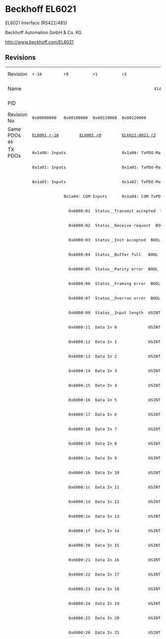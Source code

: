 # Beckhoff EL6021

EL6021 Interface (RS422/485)

Beckhoff Automation GmbH & Co. KG

http://www.beckhoff.com/EL6021

## Revisions
<table>
<tr >
<td>Revision</td>
<td><pre>r-16</pre></td>
<td><pre>r0</pre></td>
<td><pre>r1</pre></td>
<td><pre>r2</pre></td>
<td><pre>r3</pre></td>
<td><pre>r4</pre></td>
<td><pre>r5</pre></td>
<td><pre>r6</pre></td>
</tr>
<tr >
<td>Name</td>
<td colspan=8 align="center"><pre>EL6021 Interface (RS422/485)</pre></td>
</tr>
<tr >
<td>PID</td>
<td colspan=8 align="center"><pre>0x17853052</pre></td>
</tr>
<tr >
<td>Revision No</td>
<td><pre>0x00000000</pre></td>
<td><pre>0x00100000</pre></td>
<td><pre>0x00110000</pre></td>
<td><pre>0x00120000</pre></td>
<td><pre>0x00130000</pre></td>
<td><pre>0x00140000</pre></td>
<td><pre>0x00150000</pre></td>
<td><pre>0x00160000</pre></td>
</tr>
<tr >
<td>Same PDOs as</td>
<td><pre><a href="EL6001">EL6001 r-16</a></pre></td>
<td colspan=2 align="center"><pre><a href="EL6001">EL6001 r0</a></pre></td>
<td><pre><a href="EL6021-0021">EL6021-0021 r2</a></pre></td>
<td><pre><a href="EL6021-0021">EL6021-0021 r3</a></pre></td>
<td><pre><a href="EL6021-0021">EL6021-0021 r4</a></pre></td>
<td colspan=2 align="center"><pre><a href="EL6021-0021">EL6021-0021 r5</a><br/><a href="EL6021-0021">EL6021-0021 r6</a></pre></td>
</tr>
<tr class="txpdo pdosection">
<td rowspan=200 valign=top>TX PDOs</td>
<td colspan=3 align="left"><pre>0x1a00: Inputs</pre></td>
<td colspan=5 align="left"><pre>0x1a00: TxPDO-Map Inputs</pre></td>
<td></td>
</tr>
<tr class="txpdo pdosection">
<td colspan=3 align="left"><pre>0x1a01: Inputs</pre></td>
<td colspan=5 align="left"><pre>0x1a01: TxPDO-Map Inputs</pre></td>
</tr>
<tr class="txpdo pdosection">
<td colspan=3 align="left"><pre>0x1a02: Inputs</pre></td>
<td colspan=5 align="left"><pre>0x1a02: TxPDO-Map Inputs</pre></td>
</tr>
<tr class="txpdo pdosection">
<td></td>
<td colspan=2 align="left"><pre>0x1a04: COM Inputs</pre></td>
<td colspan=5 align="left"><pre>0x1a04: COM TxPDO-Map Inputs</pre></td>
</tr>
<tr class="txpdo">
<td></td>
<td colspan=7 align="left"><pre>  0x6000:01  Status__Transmit accepted  BOOL</pre></td>
</tr>
<tr class="txpdo">
<td></td>
<td colspan=7 align="left"><pre>  0x6000:02  Status__Receive request  BOOL</pre></td>
</tr>
<tr class="txpdo">
<td></td>
<td colspan=7 align="left"><pre>  0x6000:03  Status__Init accepted  BOOL</pre></td>
</tr>
<tr class="txpdo">
<td></td>
<td colspan=7 align="left"><pre>  0x6000:04  Status__Buffer full   BOOL</pre></td>
</tr>
<tr class="txpdo">
<td></td>
<td colspan=7 align="left"><pre>  0x6000:05  Status__Parity error  BOOL</pre></td>
</tr>
<tr class="txpdo">
<td></td>
<td colspan=7 align="left"><pre>  0x6000:06  Status__Framing error  BOOL</pre></td>
</tr>
<tr class="txpdo">
<td></td>
<td colspan=7 align="left"><pre>  0x6000:07  Status__Overrun error  BOOL</pre></td>
</tr>
<tr class="txpdo">
<td></td>
<td colspan=7 align="left"><pre>  0x6000:09  Status__Input length  USINT</pre></td>
</tr>
<tr class="txpdo">
<td></td>
<td colspan=7 align="left"><pre>  0x6000:11  Data In 0             USINT</pre></td>
</tr>
<tr class="txpdo">
<td></td>
<td colspan=7 align="left"><pre>  0x6000:12  Data In 1             USINT</pre></td>
</tr>
<tr class="txpdo">
<td></td>
<td colspan=7 align="left"><pre>  0x6000:13  Data In 2             USINT</pre></td>
</tr>
<tr class="txpdo">
<td></td>
<td colspan=7 align="left"><pre>  0x6000:14  Data In 3             USINT</pre></td>
</tr>
<tr class="txpdo">
<td></td>
<td colspan=7 align="left"><pre>  0x6000:15  Data In 4             USINT</pre></td>
</tr>
<tr class="txpdo">
<td></td>
<td colspan=7 align="left"><pre>  0x6000:16  Data In 5             USINT</pre></td>
</tr>
<tr class="txpdo">
<td></td>
<td colspan=7 align="left"><pre>  0x6000:17  Data In 6             USINT</pre></td>
</tr>
<tr class="txpdo">
<td></td>
<td colspan=7 align="left"><pre>  0x6000:18  Data In 7             USINT</pre></td>
</tr>
<tr class="txpdo">
<td></td>
<td colspan=7 align="left"><pre>  0x6000:19  Data In 8             USINT</pre></td>
</tr>
<tr class="txpdo">
<td></td>
<td colspan=7 align="left"><pre>  0x6000:1a  Data In 9             USINT</pre></td>
</tr>
<tr class="txpdo">
<td></td>
<td colspan=7 align="left"><pre>  0x6000:1b  Data In 10            USINT</pre></td>
</tr>
<tr class="txpdo">
<td></td>
<td colspan=7 align="left"><pre>  0x6000:1c  Data In 11            USINT</pre></td>
</tr>
<tr class="txpdo">
<td></td>
<td colspan=7 align="left"><pre>  0x6000:1d  Data In 12            USINT</pre></td>
</tr>
<tr class="txpdo">
<td></td>
<td colspan=7 align="left"><pre>  0x6000:1e  Data In 13            USINT</pre></td>
</tr>
<tr class="txpdo">
<td></td>
<td colspan=7 align="left"><pre>  0x6000:1f  Data In 14            USINT</pre></td>
</tr>
<tr class="txpdo">
<td></td>
<td colspan=7 align="left"><pre>  0x6000:20  Data In 15            USINT</pre></td>
</tr>
<tr class="txpdo">
<td></td>
<td colspan=7 align="left"><pre>  0x6000:21  Data In 16            USINT</pre></td>
</tr>
<tr class="txpdo">
<td></td>
<td colspan=7 align="left"><pre>  0x6000:22  Data In 17            USINT</pre></td>
</tr>
<tr class="txpdo">
<td></td>
<td colspan=7 align="left"><pre>  0x6000:23  Data In 18            USINT</pre></td>
</tr>
<tr class="txpdo">
<td></td>
<td colspan=7 align="left"><pre>  0x6000:24  Data In 19            USINT</pre></td>
</tr>
<tr class="txpdo">
<td></td>
<td colspan=7 align="left"><pre>  0x6000:25  Data In 20            USINT</pre></td>
</tr>
<tr class="txpdo">
<td></td>
<td colspan=7 align="left"><pre>  0x6000:26  Data In 21            USINT</pre></td>
</tr>
<tr class="txpdo pdosection">
<td colspan=4 align="left"></td>
<td colspan=4 align="left"><pre>0x1a05: COM ext. inputs</pre></td>
</tr>
<tr class="txpdo">
<td colspan=4 align="left"></td>
<td colspan=4 align="left"><pre>  0x6001:01  Status__Transmit accepted  BOOL</pre></td>
</tr>
<tr class="txpdo">
<td colspan=4 align="left"></td>
<td colspan=4 align="left"><pre>  0x6001:02  Status__Receive request  BOOL</pre></td>
</tr>
<tr class="txpdo">
<td colspan=4 align="left"></td>
<td colspan=4 align="left"><pre>  0x6001:03  Status__Init accepted  BOOL</pre></td>
</tr>
<tr class="txpdo">
<td colspan=4 align="left"></td>
<td colspan=4 align="left"><pre>  0x6001:04  Status__Buffer full   BOOL</pre></td>
</tr>
<tr class="txpdo">
<td colspan=4 align="left"></td>
<td colspan=4 align="left"><pre>  0x6001:05  Status__Parity error  BOOL</pre></td>
</tr>
<tr class="txpdo">
<td colspan=4 align="left"></td>
<td colspan=4 align="left"><pre>  0x6001:06  Status__Framing error  BOOL</pre></td>
</tr>
<tr class="txpdo">
<td colspan=4 align="left"></td>
<td colspan=4 align="left"><pre>  0x6001:07  Status__Overrun error  BOOL</pre></td>
</tr>
<tr class="txpdo">
<td colspan=4 align="left"></td>
<td colspan=4 align="left"><pre>  0x6001:09  Status__Input length  USINT</pre></td>
</tr>
<tr class="txpdo">
<td colspan=4 align="left"></td>
<td colspan=4 align="left"><pre>  0x6001:11  Data In 0             UINT</pre></td>
</tr>
<tr class="txpdo">
<td colspan=4 align="left"></td>
<td colspan=4 align="left"><pre>  0x6001:12  Data In 1             UINT</pre></td>
</tr>
<tr class="txpdo">
<td colspan=4 align="left"></td>
<td colspan=4 align="left"><pre>  0x6001:13  Data In 2             UINT</pre></td>
</tr>
<tr class="txpdo">
<td colspan=4 align="left"></td>
<td colspan=4 align="left"><pre>  0x6001:14  Data In 3             UINT</pre></td>
</tr>
<tr class="txpdo">
<td colspan=4 align="left"></td>
<td colspan=4 align="left"><pre>  0x6001:15  Data In 4             UINT</pre></td>
</tr>
<tr class="txpdo">
<td colspan=4 align="left"></td>
<td colspan=4 align="left"><pre>  0x6001:16  Data In 5             UINT</pre></td>
</tr>
<tr class="txpdo">
<td colspan=4 align="left"></td>
<td colspan=4 align="left"><pre>  0x6001:17  Data In 6             UINT</pre></td>
</tr>
<tr class="txpdo">
<td colspan=4 align="left"></td>
<td colspan=4 align="left"><pre>  0x6001:18  Data In 7             UINT</pre></td>
</tr>
<tr class="txpdo">
<td colspan=4 align="left"></td>
<td colspan=4 align="left"><pre>  0x6001:19  Data In 8             UINT</pre></td>
</tr>
<tr class="txpdo">
<td colspan=4 align="left"></td>
<td colspan=4 align="left"><pre>  0x6001:1a  Data In 9             UINT</pre></td>
</tr>
<tr class="txpdo">
<td colspan=4 align="left"></td>
<td colspan=4 align="left"><pre>  0x6001:1b  Data In 10            UINT</pre></td>
</tr>
<tr class="txpdo">
<td colspan=4 align="left"></td>
<td colspan=4 align="left"><pre>  0x6001:1c  Data In 11            UINT</pre></td>
</tr>
<tr class="txpdo">
<td colspan=4 align="left"></td>
<td colspan=4 align="left"><pre>  0x6001:1d  Data In 12            UINT</pre></td>
</tr>
<tr class="txpdo">
<td colspan=4 align="left"></td>
<td colspan=4 align="left"><pre>  0x6001:1e  Data In 13            UINT</pre></td>
</tr>
<tr class="txpdo">
<td colspan=4 align="left"></td>
<td colspan=4 align="left"><pre>  0x6001:1f  Data In 14            UINT</pre></td>
</tr>
<tr class="txpdo">
<td colspan=4 align="left"></td>
<td colspan=4 align="left"><pre>  0x6001:20  Data In 15            UINT</pre></td>
</tr>
<tr class="txpdo">
<td colspan=4 align="left"></td>
<td colspan=4 align="left"><pre>  0x6001:21  Data In 16            UINT</pre></td>
</tr>
<tr class="txpdo">
<td colspan=4 align="left"></td>
<td colspan=4 align="left"><pre>  0x6001:22  Data In 17            UINT</pre></td>
</tr>
<tr class="txpdo">
<td colspan=4 align="left"></td>
<td colspan=4 align="left"><pre>  0x6001:23  Data In 18            UINT</pre></td>
</tr>
<tr class="txpdo">
<td colspan=4 align="left"></td>
<td colspan=4 align="left"><pre>  0x6001:24  Data In 19            UINT</pre></td>
</tr>
<tr class="txpdo">
<td colspan=4 align="left"></td>
<td colspan=4 align="left"><pre>  0x6001:25  Data In 20            UINT</pre></td>
</tr>
<tr class="txpdo">
<td colspan=4 align="left"></td>
<td colspan=4 align="left"><pre>  0x6001:26  Data In 21            UINT</pre></td>
</tr>
<tr class="txpdo">
<td colspan=4 align="left"></td>
<td colspan=4 align="left"><pre>  0x6001:27  Data In 22            UINT</pre></td>
</tr>
<tr class="txpdo">
<td colspan=4 align="left"></td>
<td colspan=4 align="left"><pre>  0x6001:28  Data In 23            UINT</pre></td>
</tr>
<tr class="txpdo">
<td colspan=4 align="left"></td>
<td colspan=4 align="left"><pre>  0x6001:29  Data In 24            UINT</pre></td>
</tr>
<tr class="txpdo">
<td colspan=4 align="left"></td>
<td colspan=4 align="left"><pre>  0x6001:2a  Data In 25            UINT</pre></td>
</tr>
<tr class="txpdo">
<td colspan=4 align="left"></td>
<td colspan=4 align="left"><pre>  0x6001:2b  Data In 26            UINT</pre></td>
</tr>
<tr class="txpdo">
<td colspan=4 align="left"></td>
<td colspan=4 align="left"><pre>  0x6001:2c  Data In 27            UINT</pre></td>
</tr>
<tr class="txpdo">
<td colspan=4 align="left"></td>
<td colspan=4 align="left"><pre>  0x6001:2d  Data In 28            UINT</pre></td>
</tr>
<tr class="txpdo">
<td colspan=4 align="left"></td>
<td colspan=4 align="left"><pre>  0x6001:2e  Data In 29            UINT</pre></td>
</tr>
<tr class="txpdo">
<td colspan=4 align="left"></td>
<td colspan=4 align="left"><pre>  0x6001:2f  Data In 30            UINT</pre></td>
</tr>
<tr class="txpdo">
<td colspan=4 align="left"></td>
<td colspan=4 align="left"><pre>  0x6001:30  Data In 31            UINT</pre></td>
</tr>
<tr class="txpdo">
<td colspan=4 align="left"></td>
<td colspan=4 align="left"><pre>  0x6001:31  Data In 32            UINT</pre></td>
</tr>
<tr class="txpdo">
<td colspan=4 align="left"></td>
<td colspan=4 align="left"><pre>  0x6001:32  Data In 33            UINT</pre></td>
</tr>
<tr class="txpdo">
<td colspan=4 align="left"></td>
<td colspan=4 align="left"><pre>  0x6001:33  Data In 34            UINT</pre></td>
</tr>
<tr class="txpdo">
<td colspan=4 align="left"></td>
<td colspan=4 align="left"><pre>  0x6001:34  Data In 35            UINT</pre></td>
</tr>
<tr class="txpdo">
<td colspan=4 align="left"></td>
<td colspan=4 align="left"><pre>  0x6001:35  Data In 36            UINT</pre></td>
</tr>
<tr class="txpdo">
<td colspan=4 align="left"></td>
<td colspan=4 align="left"><pre>  0x6001:36  Data In 37            UINT</pre></td>
</tr>
<tr class="txpdo">
<td colspan=4 align="left"></td>
<td colspan=4 align="left"><pre>  0x6001:37  Data In 38            UINT</pre></td>
</tr>
<tr class="txpdo">
<td colspan=4 align="left"></td>
<td colspan=4 align="left"><pre>  0x6001:38  Data In 39            UINT</pre></td>
</tr>
<tr class="txpdo">
<td colspan=4 align="left"></td>
<td colspan=4 align="left"><pre>  0x6001:39  Data In 40            UINT</pre></td>
</tr>
<tr class="txpdo">
<td colspan=4 align="left"></td>
<td colspan=4 align="left"><pre>  0x6001:3a  Data In 41            UINT</pre></td>
</tr>
<tr class="txpdo">
<td colspan=4 align="left"></td>
<td colspan=4 align="left"><pre>  0x6001:3b  Data In 42            UINT</pre></td>
</tr>
<tr class="txpdo">
<td colspan=4 align="left"></td>
<td colspan=4 align="left"><pre>  0x6001:3c  Data In 43            UINT</pre></td>
</tr>
<tr class="txpdo">
<td colspan=4 align="left"></td>
<td colspan=4 align="left"><pre>  0x6001:3d  Data In 44            UINT</pre></td>
</tr>
<tr class="txpdo">
<td colspan=4 align="left"></td>
<td colspan=4 align="left"><pre>  0x6001:3e  Data In 45            UINT</pre></td>
</tr>
<tr class="txpdo">
<td colspan=4 align="left"></td>
<td colspan=4 align="left"><pre>  0x6001:3f  Data In 46            UINT</pre></td>
</tr>
<tr class="txpdo">
<td colspan=4 align="left"></td>
<td colspan=4 align="left"><pre>  0x6001:40  Data In 47            UINT</pre></td>
</tr>
<tr class="txpdo">
<td colspan=4 align="left"></td>
<td colspan=4 align="left"><pre>  0x6001:41  Data In 48            UINT</pre></td>
</tr>
<tr class="txpdo">
<td colspan=4 align="left"></td>
<td colspan=4 align="left"><pre>  0x6001:42  Data In 49            UINT</pre></td>
</tr>
<tr class="txpdo pdosection">
<td colspan=6 align="left"></td>
<td colspan=2 align="left"><pre>0x1a06: COM TxPDO-Map Input 98 Byte</pre></td>
</tr>
<tr class="txpdo">
<td colspan=6 align="left"></td>
<td colspan=2 align="left"><pre>  0x6000:01  Status__Transmit accepted  BOOL</pre></td>
</tr>
<tr class="txpdo">
<td colspan=6 align="left"></td>
<td colspan=2 align="left"><pre>  0x6000:02  Status__Receive request  BOOL</pre></td>
</tr>
<tr class="txpdo">
<td colspan=6 align="left"></td>
<td colspan=2 align="left"><pre>  0x6000:03  Status__Init accepted  BOOL</pre></td>
</tr>
<tr class="txpdo">
<td colspan=6 align="left"></td>
<td colspan=2 align="left"><pre>  0x6000:04  Status__Buffer full   BOOL</pre></td>
</tr>
<tr class="txpdo">
<td colspan=6 align="left"></td>
<td colspan=2 align="left"><pre>  0x6000:05  Status__Parity error  BOOL</pre></td>
</tr>
<tr class="txpdo">
<td colspan=6 align="left"></td>
<td colspan=2 align="left"><pre>  0x6000:06  Status__Framing error  BOOL</pre></td>
</tr>
<tr class="txpdo">
<td colspan=6 align="left"></td>
<td colspan=2 align="left"><pre>  0x6000:07  Status__Overrun error  BOOL</pre></td>
</tr>
<tr class="txpdo">
<td colspan=6 align="left"></td>
<td colspan=2 align="left"><pre>  0x6000:09  Status__Input length  USINT</pre></td>
</tr>
<tr class="txpdo">
<td colspan=6 align="left"></td>
<td colspan=2 align="left"><pre>  0x6000:11  Data In 0             USINT</pre></td>
</tr>
<tr class="txpdo">
<td colspan=6 align="left"></td>
<td colspan=2 align="left"><pre>  0x6000:12  Data In 1             USINT</pre></td>
</tr>
<tr class="txpdo">
<td colspan=6 align="left"></td>
<td colspan=2 align="left"><pre>  0x6000:13  Data In 2             USINT</pre></td>
</tr>
<tr class="txpdo">
<td colspan=6 align="left"></td>
<td colspan=2 align="left"><pre>  0x6000:14  Data In 3             USINT</pre></td>
</tr>
<tr class="txpdo">
<td colspan=6 align="left"></td>
<td colspan=2 align="left"><pre>  0x6000:15  Data In 4             USINT</pre></td>
</tr>
<tr class="txpdo">
<td colspan=6 align="left"></td>
<td colspan=2 align="left"><pre>  0x6000:16  Data In 5             USINT</pre></td>
</tr>
<tr class="txpdo">
<td colspan=6 align="left"></td>
<td colspan=2 align="left"><pre>  0x6000:17  Data In 6             USINT</pre></td>
</tr>
<tr class="txpdo">
<td colspan=6 align="left"></td>
<td colspan=2 align="left"><pre>  0x6000:18  Data In 7             USINT</pre></td>
</tr>
<tr class="txpdo">
<td colspan=6 align="left"></td>
<td colspan=2 align="left"><pre>  0x6000:19  Data In 8             USINT</pre></td>
</tr>
<tr class="txpdo">
<td colspan=6 align="left"></td>
<td colspan=2 align="left"><pre>  0x6000:1a  Data In 9             USINT</pre></td>
</tr>
<tr class="txpdo">
<td colspan=6 align="left"></td>
<td colspan=2 align="left"><pre>  0x6000:1b  Data In 10            USINT</pre></td>
</tr>
<tr class="txpdo">
<td colspan=6 align="left"></td>
<td colspan=2 align="left"><pre>  0x6000:1c  Data In 11            USINT</pre></td>
</tr>
<tr class="txpdo">
<td colspan=6 align="left"></td>
<td colspan=2 align="left"><pre>  0x6000:1d  Data In 12            USINT</pre></td>
</tr>
<tr class="txpdo">
<td colspan=6 align="left"></td>
<td colspan=2 align="left"><pre>  0x6000:1e  Data In 13            USINT</pre></td>
</tr>
<tr class="txpdo">
<td colspan=6 align="left"></td>
<td colspan=2 align="left"><pre>  0x6000:1f  Data In 14            USINT</pre></td>
</tr>
<tr class="txpdo">
<td colspan=6 align="left"></td>
<td colspan=2 align="left"><pre>  0x6000:20  Data In 15            USINT</pre></td>
</tr>
<tr class="txpdo">
<td colspan=6 align="left"></td>
<td colspan=2 align="left"><pre>  0x6000:21  Data In 16            USINT</pre></td>
</tr>
<tr class="txpdo">
<td colspan=6 align="left"></td>
<td colspan=2 align="left"><pre>  0x6000:22  Data In 17            USINT</pre></td>
</tr>
<tr class="txpdo">
<td colspan=6 align="left"></td>
<td colspan=2 align="left"><pre>  0x6000:23  Data In 18            USINT</pre></td>
</tr>
<tr class="txpdo">
<td colspan=6 align="left"></td>
<td colspan=2 align="left"><pre>  0x6000:24  Data In 19            USINT</pre></td>
</tr>
<tr class="txpdo">
<td colspan=6 align="left"></td>
<td colspan=2 align="left"><pre>  0x6000:25  Data In 20            USINT</pre></td>
</tr>
<tr class="txpdo">
<td colspan=6 align="left"></td>
<td colspan=2 align="left"><pre>  0x6000:26  Data In 21            USINT</pre></td>
</tr>
<tr class="txpdo">
<td colspan=6 align="left"></td>
<td colspan=2 align="left"><pre>  0x6000:27  Data In 22            USINT</pre></td>
</tr>
<tr class="txpdo">
<td colspan=6 align="left"></td>
<td colspan=2 align="left"><pre>  0x6000:28  Data In 23            USINT</pre></td>
</tr>
<tr class="txpdo">
<td colspan=6 align="left"></td>
<td colspan=2 align="left"><pre>  0x6000:29  Data In 24            USINT</pre></td>
</tr>
<tr class="txpdo">
<td colspan=6 align="left"></td>
<td colspan=2 align="left"><pre>  0x6000:2a  Data In 25            USINT</pre></td>
</tr>
<tr class="txpdo">
<td colspan=6 align="left"></td>
<td colspan=2 align="left"><pre>  0x6000:2b  Data In 26            USINT</pre></td>
</tr>
<tr class="txpdo">
<td colspan=6 align="left"></td>
<td colspan=2 align="left"><pre>  0x6000:2c  Data In 27            USINT</pre></td>
</tr>
<tr class="txpdo">
<td colspan=6 align="left"></td>
<td colspan=2 align="left"><pre>  0x6000:2d  Data In 28            USINT</pre></td>
</tr>
<tr class="txpdo">
<td colspan=6 align="left"></td>
<td colspan=2 align="left"><pre>  0x6000:2e  Data In 29            USINT</pre></td>
</tr>
<tr class="txpdo">
<td colspan=6 align="left"></td>
<td colspan=2 align="left"><pre>  0x6000:2f  Data In 30            USINT</pre></td>
</tr>
<tr class="txpdo">
<td colspan=6 align="left"></td>
<td colspan=2 align="left"><pre>  0x6000:30  Data In 31            USINT</pre></td>
</tr>
<tr class="txpdo">
<td colspan=6 align="left"></td>
<td colspan=2 align="left"><pre>  0x6000:31  Data In 32            USINT</pre></td>
</tr>
<tr class="txpdo">
<td colspan=6 align="left"></td>
<td colspan=2 align="left"><pre>  0x6000:32  Data In 33            USINT</pre></td>
</tr>
<tr class="txpdo">
<td colspan=6 align="left"></td>
<td colspan=2 align="left"><pre>  0x6000:33  Data In 34            USINT</pre></td>
</tr>
<tr class="txpdo">
<td colspan=6 align="left"></td>
<td colspan=2 align="left"><pre>  0x6000:34  Data In 35            USINT</pre></td>
</tr>
<tr class="txpdo">
<td colspan=6 align="left"></td>
<td colspan=2 align="left"><pre>  0x6000:35  Data In 36            USINT</pre></td>
</tr>
<tr class="txpdo">
<td colspan=6 align="left"></td>
<td colspan=2 align="left"><pre>  0x6000:36  Data In 37            USINT</pre></td>
</tr>
<tr class="txpdo">
<td colspan=6 align="left"></td>
<td colspan=2 align="left"><pre>  0x6000:37  Data In 38            USINT</pre></td>
</tr>
<tr class="txpdo">
<td colspan=6 align="left"></td>
<td colspan=2 align="left"><pre>  0x6000:38  Data In 39            USINT</pre></td>
</tr>
<tr class="txpdo">
<td colspan=6 align="left"></td>
<td colspan=2 align="left"><pre>  0x6000:39  Data In 40            USINT</pre></td>
</tr>
<tr class="txpdo">
<td colspan=6 align="left"></td>
<td colspan=2 align="left"><pre>  0x6000:3a  Data In 41            USINT</pre></td>
</tr>
<tr class="txpdo">
<td colspan=6 align="left"></td>
<td colspan=2 align="left"><pre>  0x6000:3b  Data In 42            USINT</pre></td>
</tr>
<tr class="txpdo">
<td colspan=6 align="left"></td>
<td colspan=2 align="left"><pre>  0x6000:3c  Data In 43            USINT</pre></td>
</tr>
<tr class="txpdo">
<td colspan=6 align="left"></td>
<td colspan=2 align="left"><pre>  0x6000:3d  Data In 44            USINT</pre></td>
</tr>
<tr class="txpdo">
<td colspan=6 align="left"></td>
<td colspan=2 align="left"><pre>  0x6000:3e  Data In 45            USINT</pre></td>
</tr>
<tr class="txpdo">
<td colspan=6 align="left"></td>
<td colspan=2 align="left"><pre>  0x6000:3f  Data In 46            USINT</pre></td>
</tr>
<tr class="txpdo">
<td colspan=6 align="left"></td>
<td colspan=2 align="left"><pre>  0x6000:40  Data In 47            USINT</pre></td>
</tr>
<tr class="txpdo">
<td colspan=6 align="left"></td>
<td colspan=2 align="left"><pre>  0x6000:41  Data In 48            USINT</pre></td>
</tr>
<tr class="txpdo">
<td colspan=6 align="left"></td>
<td colspan=2 align="left"><pre>  0x6000:42  Data In 49            USINT</pre></td>
</tr>
<tr class="txpdo">
<td colspan=6 align="left"></td>
<td colspan=2 align="left"><pre>  0x6000:43  Data In 50            USINT</pre></td>
</tr>
<tr class="txpdo">
<td colspan=6 align="left"></td>
<td colspan=2 align="left"><pre>  0x6000:44  Data In 51            USINT</pre></td>
</tr>
<tr class="txpdo">
<td colspan=6 align="left"></td>
<td colspan=2 align="left"><pre>  0x6000:45  Data In 52            USINT</pre></td>
</tr>
<tr class="txpdo">
<td colspan=6 align="left"></td>
<td colspan=2 align="left"><pre>  0x6000:46  Data In 53            USINT</pre></td>
</tr>
<tr class="txpdo">
<td colspan=6 align="left"></td>
<td colspan=2 align="left"><pre>  0x6000:47  Data In 54            USINT</pre></td>
</tr>
<tr class="txpdo">
<td colspan=6 align="left"></td>
<td colspan=2 align="left"><pre>  0x6000:48  Data In 55            USINT</pre></td>
</tr>
<tr class="txpdo">
<td colspan=6 align="left"></td>
<td colspan=2 align="left"><pre>  0x6000:49  Data In 56            USINT</pre></td>
</tr>
<tr class="txpdo">
<td colspan=6 align="left"></td>
<td colspan=2 align="left"><pre>  0x6000:4a  Data In 57            USINT</pre></td>
</tr>
<tr class="txpdo">
<td colspan=6 align="left"></td>
<td colspan=2 align="left"><pre>  0x6000:4b  Data In 58            USINT</pre></td>
</tr>
<tr class="txpdo">
<td colspan=6 align="left"></td>
<td colspan=2 align="left"><pre>  0x6000:4c  Data In 59            USINT</pre></td>
</tr>
<tr class="txpdo">
<td colspan=6 align="left"></td>
<td colspan=2 align="left"><pre>  0x6000:4d  Data In 60            USINT</pre></td>
</tr>
<tr class="txpdo">
<td colspan=6 align="left"></td>
<td colspan=2 align="left"><pre>  0x6000:4e  Data In 61            USINT</pre></td>
</tr>
<tr class="txpdo">
<td colspan=6 align="left"></td>
<td colspan=2 align="left"><pre>  0x6000:4f  Data In 62            USINT</pre></td>
</tr>
<tr class="txpdo">
<td colspan=6 align="left"></td>
<td colspan=2 align="left"><pre>  0x6000:50  Data In 63            USINT</pre></td>
</tr>
<tr class="txpdo">
<td colspan=6 align="left"></td>
<td colspan=2 align="left"><pre>  0x6000:51  Data In 64            USINT</pre></td>
</tr>
<tr class="txpdo">
<td colspan=6 align="left"></td>
<td colspan=2 align="left"><pre>  0x6000:52  Data In 65            USINT</pre></td>
</tr>
<tr class="txpdo">
<td colspan=6 align="left"></td>
<td colspan=2 align="left"><pre>  0x6000:53  Data In 66            USINT</pre></td>
</tr>
<tr class="txpdo">
<td colspan=6 align="left"></td>
<td colspan=2 align="left"><pre>  0x6000:54  Data In 67            USINT</pre></td>
</tr>
<tr class="txpdo">
<td colspan=6 align="left"></td>
<td colspan=2 align="left"><pre>  0x6000:55  Data In 68            USINT</pre></td>
</tr>
<tr class="txpdo">
<td colspan=6 align="left"></td>
<td colspan=2 align="left"><pre>  0x6000:56  Data In 69            USINT</pre></td>
</tr>
<tr class="txpdo">
<td colspan=6 align="left"></td>
<td colspan=2 align="left"><pre>  0x6000:57  Data In 70            USINT</pre></td>
</tr>
<tr class="txpdo">
<td colspan=6 align="left"></td>
<td colspan=2 align="left"><pre>  0x6000:58  Data In 71            USINT</pre></td>
</tr>
<tr class="txpdo">
<td colspan=6 align="left"></td>
<td colspan=2 align="left"><pre>  0x6000:59  Data In 72            USINT</pre></td>
</tr>
<tr class="txpdo">
<td colspan=6 align="left"></td>
<td colspan=2 align="left"><pre>  0x6000:5a  Data In 73            USINT</pre></td>
</tr>
<tr class="txpdo">
<td colspan=6 align="left"></td>
<td colspan=2 align="left"><pre>  0x6000:5b  Data In 74            USINT</pre></td>
</tr>
<tr class="txpdo">
<td colspan=6 align="left"></td>
<td colspan=2 align="left"><pre>  0x6000:5c  Data In 75            USINT</pre></td>
</tr>
<tr class="txpdo">
<td colspan=6 align="left"></td>
<td colspan=2 align="left"><pre>  0x6000:5d  Data In 76            USINT</pre></td>
</tr>
<tr class="txpdo">
<td colspan=6 align="left"></td>
<td colspan=2 align="left"><pre>  0x6000:5e  Data In 77            USINT</pre></td>
</tr>
<tr class="txpdo">
<td colspan=6 align="left"></td>
<td colspan=2 align="left"><pre>  0x6000:5f  Data In 78            USINT</pre></td>
</tr>
<tr class="txpdo">
<td colspan=6 align="left"></td>
<td colspan=2 align="left"><pre>  0x6000:60  Data In 79            USINT</pre></td>
</tr>
<tr class="txpdo">
<td colspan=6 align="left"></td>
<td colspan=2 align="left"><pre>  0x6000:61  Data In 80            USINT</pre></td>
</tr>
<tr class="txpdo">
<td colspan=6 align="left"></td>
<td colspan=2 align="left"><pre>  0x6000:62  Data In 81            USINT</pre></td>
</tr>
<tr class="txpdo">
<td colspan=6 align="left"></td>
<td colspan=2 align="left"><pre>  0x6000:63  Data In 82            USINT</pre></td>
</tr>
<tr class="txpdo">
<td colspan=6 align="left"></td>
<td colspan=2 align="left"><pre>  0x6000:64  Data In 83            USINT</pre></td>
</tr>
<tr class="txpdo">
<td colspan=6 align="left"></td>
<td colspan=2 align="left"><pre>  0x6000:65  Data In 84            USINT</pre></td>
</tr>
<tr class="txpdo">
<td colspan=6 align="left"></td>
<td colspan=2 align="left"><pre>  0x6000:66  Data In 85            USINT</pre></td>
</tr>
<tr class="txpdo">
<td colspan=6 align="left"></td>
<td colspan=2 align="left"><pre>  0x6000:67  Data In 86            USINT</pre></td>
</tr>
<tr class="txpdo">
<td colspan=6 align="left"></td>
<td colspan=2 align="left"><pre>  0x6000:68  Data In 87            USINT</pre></td>
</tr>
<tr class="txpdo">
<td colspan=6 align="left"></td>
<td colspan=2 align="left"><pre>  0x6000:69  Data In 88            USINT</pre></td>
</tr>
<tr class="txpdo">
<td colspan=6 align="left"></td>
<td colspan=2 align="left"><pre>  0x6000:6a  Data In 89            USINT</pre></td>
</tr>
<tr class="txpdo">
<td colspan=6 align="left"></td>
<td colspan=2 align="left"><pre>  0x6000:6b  Data In 90            USINT</pre></td>
</tr>
<tr class="txpdo">
<td colspan=6 align="left"></td>
<td colspan=2 align="left"><pre>  0x6000:6c  Data In 91            USINT</pre></td>
</tr>
<tr class="txpdo">
<td colspan=6 align="left"></td>
<td colspan=2 align="left"><pre>  0x6000:6d  Data In 92            USINT</pre></td>
</tr>
<tr class="txpdo">
<td colspan=6 align="left"></td>
<td colspan=2 align="left"><pre>  0x6000:6e  Data In 93            USINT</pre></td>
</tr>
<tr class="txpdo">
<td colspan=6 align="left"></td>
<td colspan=2 align="left"><pre>  0x6000:6f  Data In 94            USINT</pre></td>
</tr>
<tr class="txpdo">
<td colspan=6 align="left"></td>
<td colspan=2 align="left"><pre>  0x6000:70  Data In 95            USINT</pre></td>
</tr>
<tr class="txpdo">
<td colspan=6 align="left"></td>
<td colspan=2 align="left"><pre>  0x6000:71  Data In 96            USINT</pre></td>
</tr>
<tr class="txpdo">
<td colspan=6 align="left"></td>
<td colspan=2 align="left"><pre>  0x6000:72  Data In 97            USINT</pre></td>
</tr>
<tr class="rxpdo pdosection">
<td rowspan=191 valign=top>RX PDOs</td>
<td colspan=3 align="left"><pre>0x1600: Outputs</pre></td>
<td colspan=5 align="left"><pre>0x1600: RxPDO-Map Outputs</pre></td>
<td></td>
</tr>
<tr class="rxpdo pdosection">
<td colspan=3 align="left"><pre>0x1601: Outputs</pre></td>
<td colspan=5 align="left"><pre>0x1601: RxPDO-Map Outputs</pre></td>
</tr>
<tr class="rxpdo pdosection">
<td colspan=3 align="left"><pre>0x1602: Outputs</pre></td>
<td colspan=5 align="left"><pre>0x1602: RxPDO-Map Outputs</pre></td>
</tr>
<tr class="rxpdo pdosection">
<td></td>
<td colspan=2 align="left"><pre>0x1604: COM Outputs</pre></td>
<td colspan=5 align="left"><pre>0x1604: COM RxPDO-Map Outputs</pre></td>
</tr>
<tr class="rxpdo">
<td></td>
<td colspan=7 align="left"><pre>  0x7000:01  Ctrl__Transmit request  BOOL</pre></td>
</tr>
<tr class="rxpdo">
<td></td>
<td colspan=7 align="left"><pre>  0x7000:02  Ctrl__Receive accepted  BOOL</pre></td>
</tr>
<tr class="rxpdo">
<td></td>
<td colspan=7 align="left"><pre>  0x7000:03  Ctrl__Init request    BOOL</pre></td>
</tr>
<tr class="rxpdo">
<td></td>
<td colspan=7 align="left"><pre>  0x7000:04  Ctrl__Send continues  BOOL</pre></td>
</tr>
<tr class="rxpdo">
<td></td>
<td colspan=7 align="left"><pre>  0x7000:09  Ctrl__Output length   USINT</pre></td>
</tr>
<tr class="rxpdo">
<td></td>
<td colspan=7 align="left"><pre>  0x7000:11  Data Out 0            USINT</pre></td>
</tr>
<tr class="rxpdo">
<td></td>
<td colspan=7 align="left"><pre>  0x7000:12  Data Out 1            USINT</pre></td>
</tr>
<tr class="rxpdo">
<td></td>
<td colspan=7 align="left"><pre>  0x7000:13  Data Out 2            USINT</pre></td>
</tr>
<tr class="rxpdo">
<td></td>
<td colspan=7 align="left"><pre>  0x7000:14  Data Out 3            USINT</pre></td>
</tr>
<tr class="rxpdo">
<td></td>
<td colspan=7 align="left"><pre>  0x7000:15  Data Out 4            USINT</pre></td>
</tr>
<tr class="rxpdo">
<td></td>
<td colspan=7 align="left"><pre>  0x7000:16  Data Out 5            USINT</pre></td>
</tr>
<tr class="rxpdo">
<td></td>
<td colspan=7 align="left"><pre>  0x7000:17  Data Out 6            USINT</pre></td>
</tr>
<tr class="rxpdo">
<td></td>
<td colspan=7 align="left"><pre>  0x7000:18  Data Out 7            USINT</pre></td>
</tr>
<tr class="rxpdo">
<td></td>
<td colspan=7 align="left"><pre>  0x7000:19  Data Out 8            USINT</pre></td>
</tr>
<tr class="rxpdo">
<td></td>
<td colspan=7 align="left"><pre>  0x7000:1a  Data Out 9            USINT</pre></td>
</tr>
<tr class="rxpdo">
<td></td>
<td colspan=7 align="left"><pre>  0x7000:1b  Data Out 10           USINT</pre></td>
</tr>
<tr class="rxpdo">
<td></td>
<td colspan=7 align="left"><pre>  0x7000:1c  Data Out 11           USINT</pre></td>
</tr>
<tr class="rxpdo">
<td></td>
<td colspan=7 align="left"><pre>  0x7000:1d  Data Out 12           USINT</pre></td>
</tr>
<tr class="rxpdo">
<td></td>
<td colspan=7 align="left"><pre>  0x7000:1e  Data Out 13           USINT</pre></td>
</tr>
<tr class="rxpdo">
<td></td>
<td colspan=7 align="left"><pre>  0x7000:1f  Data Out 14           USINT</pre></td>
</tr>
<tr class="rxpdo">
<td></td>
<td colspan=7 align="left"><pre>  0x7000:20  Data Out 15           USINT</pre></td>
</tr>
<tr class="rxpdo">
<td></td>
<td colspan=7 align="left"><pre>  0x7000:21  Data Out 16           USINT</pre></td>
</tr>
<tr class="rxpdo">
<td></td>
<td colspan=7 align="left"><pre>  0x7000:22  Data Out 17           USINT</pre></td>
</tr>
<tr class="rxpdo">
<td></td>
<td colspan=7 align="left"><pre>  0x7000:23  Data Out 18           USINT</pre></td>
</tr>
<tr class="rxpdo">
<td></td>
<td colspan=7 align="left"><pre>  0x7000:24  Data Out 19           USINT</pre></td>
</tr>
<tr class="rxpdo">
<td></td>
<td colspan=7 align="left"><pre>  0x7000:25  Data Out 20           USINT</pre></td>
</tr>
<tr class="rxpdo">
<td></td>
<td colspan=7 align="left"><pre>  0x7000:26  Data Out 21           USINT</pre></td>
</tr>
<tr class="rxpdo pdosection">
<td colspan=4 align="left"></td>
<td colspan=4 align="left"><pre>0x1605: COM ext. outputs</pre></td>
</tr>
<tr class="rxpdo">
<td colspan=4 align="left"></td>
<td colspan=4 align="left"><pre>  0x7001:01  Ctrl__Transmit request  BOOL</pre></td>
</tr>
<tr class="rxpdo">
<td colspan=4 align="left"></td>
<td colspan=4 align="left"><pre>  0x7001:02  Ctrl__Receive accepted  BOOL</pre></td>
</tr>
<tr class="rxpdo">
<td colspan=4 align="left"></td>
<td colspan=4 align="left"><pre>  0x7001:03  Ctrl__Init request    BOOL</pre></td>
</tr>
<tr class="rxpdo">
<td colspan=4 align="left"></td>
<td colspan=4 align="left"><pre>  0x7001:04  Ctrl__Send continuous  BOOL</pre></td>
</tr>
<tr class="rxpdo">
<td colspan=4 align="left"></td>
<td colspan=4 align="left"><pre>  0x7001:09  Ctrl__Output length   USINT</pre></td>
</tr>
<tr class="rxpdo">
<td colspan=4 align="left"></td>
<td colspan=4 align="left"><pre>  0x7001:11  Data Out 0            UINT</pre></td>
</tr>
<tr class="rxpdo">
<td colspan=4 align="left"></td>
<td colspan=4 align="left"><pre>  0x7001:12  Data Out 1            UINT</pre></td>
</tr>
<tr class="rxpdo">
<td colspan=4 align="left"></td>
<td colspan=4 align="left"><pre>  0x7001:13  Data Out 2            UINT</pre></td>
</tr>
<tr class="rxpdo">
<td colspan=4 align="left"></td>
<td colspan=4 align="left"><pre>  0x7001:14  Data Out 3            UINT</pre></td>
</tr>
<tr class="rxpdo">
<td colspan=4 align="left"></td>
<td colspan=4 align="left"><pre>  0x7001:15  Data Out 4            UINT</pre></td>
</tr>
<tr class="rxpdo">
<td colspan=4 align="left"></td>
<td colspan=4 align="left"><pre>  0x7001:16  Data Out 5            UINT</pre></td>
</tr>
<tr class="rxpdo">
<td colspan=4 align="left"></td>
<td colspan=4 align="left"><pre>  0x7001:17  Data Out 6            UINT</pre></td>
</tr>
<tr class="rxpdo">
<td colspan=4 align="left"></td>
<td colspan=4 align="left"><pre>  0x7001:18  Data Out 7            UINT</pre></td>
</tr>
<tr class="rxpdo">
<td colspan=4 align="left"></td>
<td colspan=4 align="left"><pre>  0x7001:19  Data Out 8            UINT</pre></td>
</tr>
<tr class="rxpdo">
<td colspan=4 align="left"></td>
<td colspan=4 align="left"><pre>  0x7001:1a  Data Out 9            UINT</pre></td>
</tr>
<tr class="rxpdo">
<td colspan=4 align="left"></td>
<td colspan=4 align="left"><pre>  0x7001:1b  Data Out 10           UINT</pre></td>
</tr>
<tr class="rxpdo">
<td colspan=4 align="left"></td>
<td colspan=4 align="left"><pre>  0x7001:1c  Data Out 11           UINT</pre></td>
</tr>
<tr class="rxpdo">
<td colspan=4 align="left"></td>
<td colspan=4 align="left"><pre>  0x7001:1d  Data Out 12           UINT</pre></td>
</tr>
<tr class="rxpdo">
<td colspan=4 align="left"></td>
<td colspan=4 align="left"><pre>  0x7001:1e  Data Out 13           UINT</pre></td>
</tr>
<tr class="rxpdo">
<td colspan=4 align="left"></td>
<td colspan=4 align="left"><pre>  0x7001:1f  Data Out 14           UINT</pre></td>
</tr>
<tr class="rxpdo">
<td colspan=4 align="left"></td>
<td colspan=4 align="left"><pre>  0x7001:20  Data Out 15           UINT</pre></td>
</tr>
<tr class="rxpdo">
<td colspan=4 align="left"></td>
<td colspan=4 align="left"><pre>  0x7001:21  Data Out 16           UINT</pre></td>
</tr>
<tr class="rxpdo">
<td colspan=4 align="left"></td>
<td colspan=4 align="left"><pre>  0x7001:22  Data Out 17           UINT</pre></td>
</tr>
<tr class="rxpdo">
<td colspan=4 align="left"></td>
<td colspan=4 align="left"><pre>  0x7001:23  Data Out 18           UINT</pre></td>
</tr>
<tr class="rxpdo">
<td colspan=4 align="left"></td>
<td colspan=4 align="left"><pre>  0x7001:24  Data Out 19           UINT</pre></td>
</tr>
<tr class="rxpdo">
<td colspan=4 align="left"></td>
<td colspan=4 align="left"><pre>  0x7001:25  Data Out 20           UINT</pre></td>
</tr>
<tr class="rxpdo">
<td colspan=4 align="left"></td>
<td colspan=4 align="left"><pre>  0x7001:26  Data Out 21           UINT</pre></td>
</tr>
<tr class="rxpdo">
<td colspan=4 align="left"></td>
<td colspan=4 align="left"><pre>  0x7001:27  Data Out 22           UINT</pre></td>
</tr>
<tr class="rxpdo">
<td colspan=4 align="left"></td>
<td colspan=4 align="left"><pre>  0x7001:28  Data Out 23           UINT</pre></td>
</tr>
<tr class="rxpdo">
<td colspan=4 align="left"></td>
<td colspan=4 align="left"><pre>  0x7001:29  Data Out 24           UINT</pre></td>
</tr>
<tr class="rxpdo">
<td colspan=4 align="left"></td>
<td colspan=4 align="left"><pre>  0x7001:2a  Data Out 25           UINT</pre></td>
</tr>
<tr class="rxpdo">
<td colspan=4 align="left"></td>
<td colspan=4 align="left"><pre>  0x7001:2b  Data Out 26           UINT</pre></td>
</tr>
<tr class="rxpdo">
<td colspan=4 align="left"></td>
<td colspan=4 align="left"><pre>  0x7001:2c  Data Out 27           UINT</pre></td>
</tr>
<tr class="rxpdo">
<td colspan=4 align="left"></td>
<td colspan=4 align="left"><pre>  0x7001:2d  Data Out 28           UINT</pre></td>
</tr>
<tr class="rxpdo">
<td colspan=4 align="left"></td>
<td colspan=4 align="left"><pre>  0x7001:2e  Data Out 29           UINT</pre></td>
</tr>
<tr class="rxpdo">
<td colspan=4 align="left"></td>
<td colspan=4 align="left"><pre>  0x7001:2f  Data Out 30           UINT</pre></td>
</tr>
<tr class="rxpdo">
<td colspan=4 align="left"></td>
<td colspan=4 align="left"><pre>  0x7001:30  Data Out 31           UINT</pre></td>
</tr>
<tr class="rxpdo">
<td colspan=4 align="left"></td>
<td colspan=4 align="left"><pre>  0x7001:31  Data Out 32           UINT</pre></td>
</tr>
<tr class="rxpdo">
<td colspan=4 align="left"></td>
<td colspan=4 align="left"><pre>  0x7001:32  Data Out 33           UINT</pre></td>
</tr>
<tr class="rxpdo">
<td colspan=4 align="left"></td>
<td colspan=4 align="left"><pre>  0x7001:33  Data Out 34           UINT</pre></td>
</tr>
<tr class="rxpdo">
<td colspan=4 align="left"></td>
<td colspan=4 align="left"><pre>  0x7001:34  Data Out 35           UINT</pre></td>
</tr>
<tr class="rxpdo">
<td colspan=4 align="left"></td>
<td colspan=4 align="left"><pre>  0x7001:35  Data Out 36           UINT</pre></td>
</tr>
<tr class="rxpdo">
<td colspan=4 align="left"></td>
<td colspan=4 align="left"><pre>  0x7001:36  Data Out 37           UINT</pre></td>
</tr>
<tr class="rxpdo">
<td colspan=4 align="left"></td>
<td colspan=4 align="left"><pre>  0x7001:37  Data Out 38           UINT</pre></td>
</tr>
<tr class="rxpdo">
<td colspan=4 align="left"></td>
<td colspan=4 align="left"><pre>  0x7001:38  Data Out 39           UINT</pre></td>
</tr>
<tr class="rxpdo">
<td colspan=4 align="left"></td>
<td colspan=4 align="left"><pre>  0x7001:39  Data Out 40           UINT</pre></td>
</tr>
<tr class="rxpdo">
<td colspan=4 align="left"></td>
<td colspan=4 align="left"><pre>  0x7001:3a  Data Out 41           UINT</pre></td>
</tr>
<tr class="rxpdo">
<td colspan=4 align="left"></td>
<td colspan=4 align="left"><pre>  0x7001:3b  Data Out 42           UINT</pre></td>
</tr>
<tr class="rxpdo">
<td colspan=4 align="left"></td>
<td colspan=4 align="left"><pre>  0x7001:3c  Data Out 43           UINT</pre></td>
</tr>
<tr class="rxpdo">
<td colspan=4 align="left"></td>
<td colspan=4 align="left"><pre>  0x7001:3d  Data Out 44           UINT</pre></td>
</tr>
<tr class="rxpdo">
<td colspan=4 align="left"></td>
<td colspan=4 align="left"><pre>  0x7001:3e  Data Out 45           UINT</pre></td>
</tr>
<tr class="rxpdo">
<td colspan=4 align="left"></td>
<td colspan=4 align="left"><pre>  0x7001:3f  Data Out 46           UINT</pre></td>
</tr>
<tr class="rxpdo">
<td colspan=4 align="left"></td>
<td colspan=4 align="left"><pre>  0x7001:40  Data Out 47           UINT</pre></td>
</tr>
<tr class="rxpdo">
<td colspan=4 align="left"></td>
<td colspan=4 align="left"><pre>  0x7001:41  Data Out 48           UINT</pre></td>
</tr>
<tr class="rxpdo">
<td colspan=4 align="left"></td>
<td colspan=4 align="left"><pre>  0x7001:42  Data Out 49           UINT</pre></td>
</tr>
<tr class="rxpdo pdosection">
<td colspan=6 align="left"></td>
<td colspan=2 align="left"><pre>0x1606: COM RxPDO-Map Output 98 Byte</pre></td>
</tr>
<tr class="rxpdo">
<td colspan=6 align="left"></td>
<td colspan=2 align="left"><pre>  0x7000:01  Ctrl__Transmit request  BOOL</pre></td>
</tr>
<tr class="rxpdo">
<td colspan=6 align="left"></td>
<td colspan=2 align="left"><pre>  0x7000:02  Ctrl__Receive accepted  BOOL</pre></td>
</tr>
<tr class="rxpdo">
<td colspan=6 align="left"></td>
<td colspan=2 align="left"><pre>  0x7000:03  Ctrl__Init request    BOOL</pre></td>
</tr>
<tr class="rxpdo">
<td colspan=6 align="left"></td>
<td colspan=2 align="left"><pre>  0x7000:04  Ctrl__Send continues  BOOL</pre></td>
</tr>
<tr class="rxpdo">
<td colspan=6 align="left"></td>
<td colspan=2 align="left"><pre>  0x7000:09  Ctrl__Output length   USINT</pre></td>
</tr>
<tr class="rxpdo">
<td colspan=6 align="left"></td>
<td colspan=2 align="left"><pre>  0x7000:11  Data Out 0            USINT</pre></td>
</tr>
<tr class="rxpdo">
<td colspan=6 align="left"></td>
<td colspan=2 align="left"><pre>  0x7000:12  Data Out 1            USINT</pre></td>
</tr>
<tr class="rxpdo">
<td colspan=6 align="left"></td>
<td colspan=2 align="left"><pre>  0x7000:13  Data Out 2            USINT</pre></td>
</tr>
<tr class="rxpdo">
<td colspan=6 align="left"></td>
<td colspan=2 align="left"><pre>  0x7000:14  Data Out 3            USINT</pre></td>
</tr>
<tr class="rxpdo">
<td colspan=6 align="left"></td>
<td colspan=2 align="left"><pre>  0x7000:15  Data Out 4            USINT</pre></td>
</tr>
<tr class="rxpdo">
<td colspan=6 align="left"></td>
<td colspan=2 align="left"><pre>  0x7000:16  Data Out 5            USINT</pre></td>
</tr>
<tr class="rxpdo">
<td colspan=6 align="left"></td>
<td colspan=2 align="left"><pre>  0x7000:17  Data Out 6            USINT</pre></td>
</tr>
<tr class="rxpdo">
<td colspan=6 align="left"></td>
<td colspan=2 align="left"><pre>  0x7000:18  Data Out 7            USINT</pre></td>
</tr>
<tr class="rxpdo">
<td colspan=6 align="left"></td>
<td colspan=2 align="left"><pre>  0x7000:19  Data Out 8            USINT</pre></td>
</tr>
<tr class="rxpdo">
<td colspan=6 align="left"></td>
<td colspan=2 align="left"><pre>  0x7000:1a  Data Out 9            USINT</pre></td>
</tr>
<tr class="rxpdo">
<td colspan=6 align="left"></td>
<td colspan=2 align="left"><pre>  0x7000:1b  Data Out 10           USINT</pre></td>
</tr>
<tr class="rxpdo">
<td colspan=6 align="left"></td>
<td colspan=2 align="left"><pre>  0x7000:1c  Data Out 11           USINT</pre></td>
</tr>
<tr class="rxpdo">
<td colspan=6 align="left"></td>
<td colspan=2 align="left"><pre>  0x7000:1d  Data Out 12           USINT</pre></td>
</tr>
<tr class="rxpdo">
<td colspan=6 align="left"></td>
<td colspan=2 align="left"><pre>  0x7000:1e  Data Out 13           USINT</pre></td>
</tr>
<tr class="rxpdo">
<td colspan=6 align="left"></td>
<td colspan=2 align="left"><pre>  0x7000:1f  Data Out 14           USINT</pre></td>
</tr>
<tr class="rxpdo">
<td colspan=6 align="left"></td>
<td colspan=2 align="left"><pre>  0x7000:20  Data Out 15           USINT</pre></td>
</tr>
<tr class="rxpdo">
<td colspan=6 align="left"></td>
<td colspan=2 align="left"><pre>  0x7000:21  Data Out 16           USINT</pre></td>
</tr>
<tr class="rxpdo">
<td colspan=6 align="left"></td>
<td colspan=2 align="left"><pre>  0x7000:22  Data Out 17           USINT</pre></td>
</tr>
<tr class="rxpdo">
<td colspan=6 align="left"></td>
<td colspan=2 align="left"><pre>  0x7000:23  Data Out 18           USINT</pre></td>
</tr>
<tr class="rxpdo">
<td colspan=6 align="left"></td>
<td colspan=2 align="left"><pre>  0x7000:24  Data Out 19           USINT</pre></td>
</tr>
<tr class="rxpdo">
<td colspan=6 align="left"></td>
<td colspan=2 align="left"><pre>  0x7000:25  Data Out 20           USINT</pre></td>
</tr>
<tr class="rxpdo">
<td colspan=6 align="left"></td>
<td colspan=2 align="left"><pre>  0x7000:26  Data Out 21           USINT</pre></td>
</tr>
<tr class="rxpdo">
<td colspan=6 align="left"></td>
<td colspan=2 align="left"><pre>  0x7000:27  Data Out 22           USINT</pre></td>
</tr>
<tr class="rxpdo">
<td colspan=6 align="left"></td>
<td colspan=2 align="left"><pre>  0x7000:28  Data Out 23           USINT</pre></td>
</tr>
<tr class="rxpdo">
<td colspan=6 align="left"></td>
<td colspan=2 align="left"><pre>  0x7000:29  Data Out 24           USINT</pre></td>
</tr>
<tr class="rxpdo">
<td colspan=6 align="left"></td>
<td colspan=2 align="left"><pre>  0x7000:2a  Data Out 25           USINT</pre></td>
</tr>
<tr class="rxpdo">
<td colspan=6 align="left"></td>
<td colspan=2 align="left"><pre>  0x7000:2b  Data Out 26           USINT</pre></td>
</tr>
<tr class="rxpdo">
<td colspan=6 align="left"></td>
<td colspan=2 align="left"><pre>  0x7000:2c  Data Out 27           USINT</pre></td>
</tr>
<tr class="rxpdo">
<td colspan=6 align="left"></td>
<td colspan=2 align="left"><pre>  0x7000:2d  Data Out 28           USINT</pre></td>
</tr>
<tr class="rxpdo">
<td colspan=6 align="left"></td>
<td colspan=2 align="left"><pre>  0x7000:2e  Data Out 29           USINT</pre></td>
</tr>
<tr class="rxpdo">
<td colspan=6 align="left"></td>
<td colspan=2 align="left"><pre>  0x7000:2f  Data Out 30           USINT</pre></td>
</tr>
<tr class="rxpdo">
<td colspan=6 align="left"></td>
<td colspan=2 align="left"><pre>  0x7000:30  Data Out 31           USINT</pre></td>
</tr>
<tr class="rxpdo">
<td colspan=6 align="left"></td>
<td colspan=2 align="left"><pre>  0x7000:31  Data Out 32           USINT</pre></td>
</tr>
<tr class="rxpdo">
<td colspan=6 align="left"></td>
<td colspan=2 align="left"><pre>  0x7000:32  Data Out 33           USINT</pre></td>
</tr>
<tr class="rxpdo">
<td colspan=6 align="left"></td>
<td colspan=2 align="left"><pre>  0x7000:33  Data Out 34           USINT</pre></td>
</tr>
<tr class="rxpdo">
<td colspan=6 align="left"></td>
<td colspan=2 align="left"><pre>  0x7000:34  Data Out 35           USINT</pre></td>
</tr>
<tr class="rxpdo">
<td colspan=6 align="left"></td>
<td colspan=2 align="left"><pre>  0x7000:35  Data Out 36           USINT</pre></td>
</tr>
<tr class="rxpdo">
<td colspan=6 align="left"></td>
<td colspan=2 align="left"><pre>  0x7000:36  Data Out 37           USINT</pre></td>
</tr>
<tr class="rxpdo">
<td colspan=6 align="left"></td>
<td colspan=2 align="left"><pre>  0x7000:37  Data Out 38           USINT</pre></td>
</tr>
<tr class="rxpdo">
<td colspan=6 align="left"></td>
<td colspan=2 align="left"><pre>  0x7000:38  Data Out 39           USINT</pre></td>
</tr>
<tr class="rxpdo">
<td colspan=6 align="left"></td>
<td colspan=2 align="left"><pre>  0x7000:39  Data Out 40           USINT</pre></td>
</tr>
<tr class="rxpdo">
<td colspan=6 align="left"></td>
<td colspan=2 align="left"><pre>  0x7000:3a  Data Out 41           USINT</pre></td>
</tr>
<tr class="rxpdo">
<td colspan=6 align="left"></td>
<td colspan=2 align="left"><pre>  0x7000:3b  Data Out 42           USINT</pre></td>
</tr>
<tr class="rxpdo">
<td colspan=6 align="left"></td>
<td colspan=2 align="left"><pre>  0x7000:3c  Data Out 43           USINT</pre></td>
</tr>
<tr class="rxpdo">
<td colspan=6 align="left"></td>
<td colspan=2 align="left"><pre>  0x7000:3d  Data Out 44           USINT</pre></td>
</tr>
<tr class="rxpdo">
<td colspan=6 align="left"></td>
<td colspan=2 align="left"><pre>  0x7000:3e  Data Out 45           USINT</pre></td>
</tr>
<tr class="rxpdo">
<td colspan=6 align="left"></td>
<td colspan=2 align="left"><pre>  0x7000:3f  Data Out 46           USINT</pre></td>
</tr>
<tr class="rxpdo">
<td colspan=6 align="left"></td>
<td colspan=2 align="left"><pre>  0x7000:40  Data Out 47           USINT</pre></td>
</tr>
<tr class="rxpdo">
<td colspan=6 align="left"></td>
<td colspan=2 align="left"><pre>  0x7000:41  Data Out 48           USINT</pre></td>
</tr>
<tr class="rxpdo">
<td colspan=6 align="left"></td>
<td colspan=2 align="left"><pre>  0x7000:42  Data Out 49           USINT</pre></td>
</tr>
<tr class="rxpdo">
<td colspan=6 align="left"></td>
<td colspan=2 align="left"><pre>  0x7000:43  Data Out 50           USINT</pre></td>
</tr>
<tr class="rxpdo">
<td colspan=6 align="left"></td>
<td colspan=2 align="left"><pre>  0x7000:44  Data Out 51           USINT</pre></td>
</tr>
<tr class="rxpdo">
<td colspan=6 align="left"></td>
<td colspan=2 align="left"><pre>  0x7000:45  Data Out 52           USINT</pre></td>
</tr>
<tr class="rxpdo">
<td colspan=6 align="left"></td>
<td colspan=2 align="left"><pre>  0x7000:46  Data Out 53           USINT</pre></td>
</tr>
<tr class="rxpdo">
<td colspan=6 align="left"></td>
<td colspan=2 align="left"><pre>  0x7000:47  Data Out 54           USINT</pre></td>
</tr>
<tr class="rxpdo">
<td colspan=6 align="left"></td>
<td colspan=2 align="left"><pre>  0x7000:48  Data Out 55           USINT</pre></td>
</tr>
<tr class="rxpdo">
<td colspan=6 align="left"></td>
<td colspan=2 align="left"><pre>  0x7000:49  Data Out 56           USINT</pre></td>
</tr>
<tr class="rxpdo">
<td colspan=6 align="left"></td>
<td colspan=2 align="left"><pre>  0x7000:4a  Data Out 57           USINT</pre></td>
</tr>
<tr class="rxpdo">
<td colspan=6 align="left"></td>
<td colspan=2 align="left"><pre>  0x7000:4b  Data Out 58           USINT</pre></td>
</tr>
<tr class="rxpdo">
<td colspan=6 align="left"></td>
<td colspan=2 align="left"><pre>  0x7000:4c  Data Out 59           USINT</pre></td>
</tr>
<tr class="rxpdo">
<td colspan=6 align="left"></td>
<td colspan=2 align="left"><pre>  0x7000:4d  Data Out 60           USINT</pre></td>
</tr>
<tr class="rxpdo">
<td colspan=6 align="left"></td>
<td colspan=2 align="left"><pre>  0x7000:4e  Data Out 61           USINT</pre></td>
</tr>
<tr class="rxpdo">
<td colspan=6 align="left"></td>
<td colspan=2 align="left"><pre>  0x7000:4f  Data Out 62           USINT</pre></td>
</tr>
<tr class="rxpdo">
<td colspan=6 align="left"></td>
<td colspan=2 align="left"><pre>  0x7000:50  Data Out 63           USINT</pre></td>
</tr>
<tr class="rxpdo">
<td colspan=6 align="left"></td>
<td colspan=2 align="left"><pre>  0x7000:51  Data Out 64           USINT</pre></td>
</tr>
<tr class="rxpdo">
<td colspan=6 align="left"></td>
<td colspan=2 align="left"><pre>  0x7000:52  Data Out 65           USINT</pre></td>
</tr>
<tr class="rxpdo">
<td colspan=6 align="left"></td>
<td colspan=2 align="left"><pre>  0x7000:53  Data Out 66           USINT</pre></td>
</tr>
<tr class="rxpdo">
<td colspan=6 align="left"></td>
<td colspan=2 align="left"><pre>  0x7000:54  Data Out 67           USINT</pre></td>
</tr>
<tr class="rxpdo">
<td colspan=6 align="left"></td>
<td colspan=2 align="left"><pre>  0x7000:55  Data Out 68           USINT</pre></td>
</tr>
<tr class="rxpdo">
<td colspan=6 align="left"></td>
<td colspan=2 align="left"><pre>  0x7000:56  Data Out 69           USINT</pre></td>
</tr>
<tr class="rxpdo">
<td colspan=6 align="left"></td>
<td colspan=2 align="left"><pre>  0x7000:57  Data Out 70           USINT</pre></td>
</tr>
<tr class="rxpdo">
<td colspan=6 align="left"></td>
<td colspan=2 align="left"><pre>  0x7000:58  Data Out 71           USINT</pre></td>
</tr>
<tr class="rxpdo">
<td colspan=6 align="left"></td>
<td colspan=2 align="left"><pre>  0x7000:59  Data Out 72           USINT</pre></td>
</tr>
<tr class="rxpdo">
<td colspan=6 align="left"></td>
<td colspan=2 align="left"><pre>  0x7000:5a  Data Out 73           USINT</pre></td>
</tr>
<tr class="rxpdo">
<td colspan=6 align="left"></td>
<td colspan=2 align="left"><pre>  0x7000:5b  Data Out 74           USINT</pre></td>
</tr>
<tr class="rxpdo">
<td colspan=6 align="left"></td>
<td colspan=2 align="left"><pre>  0x7000:5c  Data Out 75           USINT</pre></td>
</tr>
<tr class="rxpdo">
<td colspan=6 align="left"></td>
<td colspan=2 align="left"><pre>  0x7000:5d  Data Out 76           USINT</pre></td>
</tr>
<tr class="rxpdo">
<td colspan=6 align="left"></td>
<td colspan=2 align="left"><pre>  0x7000:5e  Data Out 77           USINT</pre></td>
</tr>
<tr class="rxpdo">
<td colspan=6 align="left"></td>
<td colspan=2 align="left"><pre>  0x7000:5f  Data Out 78           USINT</pre></td>
</tr>
<tr class="rxpdo">
<td colspan=6 align="left"></td>
<td colspan=2 align="left"><pre>  0x7000:60  Data Out 79           USINT</pre></td>
</tr>
<tr class="rxpdo">
<td colspan=6 align="left"></td>
<td colspan=2 align="left"><pre>  0x7000:61  Data Out 80           USINT</pre></td>
</tr>
<tr class="rxpdo">
<td colspan=6 align="left"></td>
<td colspan=2 align="left"><pre>  0x7000:62  Data Out 81           USINT</pre></td>
</tr>
<tr class="rxpdo">
<td colspan=6 align="left"></td>
<td colspan=2 align="left"><pre>  0x7000:63  Data Out 82           USINT</pre></td>
</tr>
<tr class="rxpdo">
<td colspan=6 align="left"></td>
<td colspan=2 align="left"><pre>  0x7000:64  Data Out 83           USINT</pre></td>
</tr>
<tr class="rxpdo">
<td colspan=6 align="left"></td>
<td colspan=2 align="left"><pre>  0x7000:65  Data Out 84           USINT</pre></td>
</tr>
<tr class="rxpdo">
<td colspan=6 align="left"></td>
<td colspan=2 align="left"><pre>  0x7000:66  Data Out 85           USINT</pre></td>
</tr>
<tr class="rxpdo">
<td colspan=6 align="left"></td>
<td colspan=2 align="left"><pre>  0x7000:67  Data Out 86           USINT</pre></td>
</tr>
<tr class="rxpdo">
<td colspan=6 align="left"></td>
<td colspan=2 align="left"><pre>  0x7000:68  Data Out 87           USINT</pre></td>
</tr>
<tr class="rxpdo">
<td colspan=6 align="left"></td>
<td colspan=2 align="left"><pre>  0x7000:69  Data Out 88           USINT</pre></td>
</tr>
<tr class="rxpdo">
<td colspan=6 align="left"></td>
<td colspan=2 align="left"><pre>  0x7000:6a  Data Out 89           USINT</pre></td>
</tr>
<tr class="rxpdo">
<td colspan=6 align="left"></td>
<td colspan=2 align="left"><pre>  0x7000:6b  Data Out 90           USINT</pre></td>
</tr>
<tr class="rxpdo">
<td colspan=6 align="left"></td>
<td colspan=2 align="left"><pre>  0x7000:6c  Data Out 91           USINT</pre></td>
</tr>
<tr class="rxpdo">
<td colspan=6 align="left"></td>
<td colspan=2 align="left"><pre>  0x7000:6d  Data Out 92           USINT</pre></td>
</tr>
<tr class="rxpdo">
<td colspan=6 align="left"></td>
<td colspan=2 align="left"><pre>  0x7000:6e  Data Out 93           USINT</pre></td>
</tr>
<tr class="rxpdo">
<td colspan=6 align="left"></td>
<td colspan=2 align="left"><pre>  0x7000:6f  Data Out 94           USINT</pre></td>
</tr>
<tr class="rxpdo">
<td colspan=6 align="left"></td>
<td colspan=2 align="left"><pre>  0x7000:70  Data Out 95           USINT</pre></td>
</tr>
<tr class="rxpdo">
<td colspan=6 align="left"></td>
<td colspan=2 align="left"><pre>  0x7000:71  Data Out 96           USINT</pre></td>
</tr>
<tr class="rxpdo">
<td colspan=6 align="left"></td>
<td colspan=2 align="left"><pre>  0x7000:72  Data Out 97           USINT</pre></td>
</tr>
</table>
